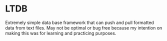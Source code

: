 # LTDB
Extremely simple data base framework that can push and pull formatted data from text files. May not be optimal or bug free because my intention on making this was for learning and practicing purposes. 
